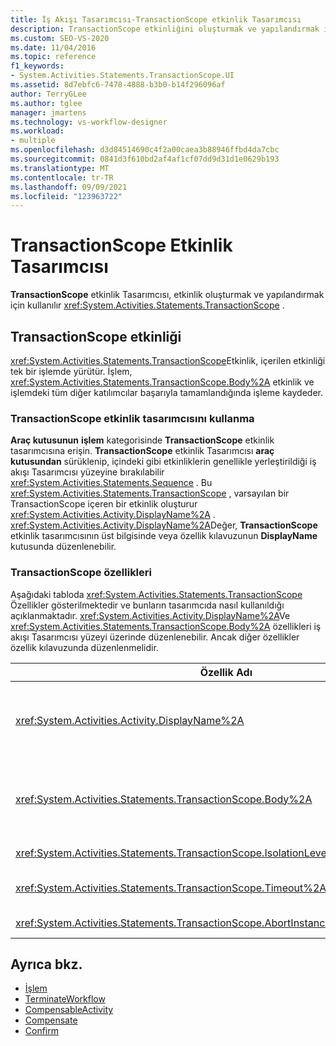 ```yaml
---
title: İş Akışı Tasarımcısı-TransactionScope etkinlik Tasarımcısı
description: TransactionScope etkinliğini oluşturmak ve yapılandırmak için TransactionScope etkinlik tasarımcısını nasıl kullanabileceğinizi öğrenin.
ms.custom: SEO-VS-2020
ms.date: 11/04/2016
ms.topic: reference
f1_keywords:
- System.Activities.Statements.TransactionScope.UI
ms.assetid: 8d7ebfc6-7478-4888-b3b0-b14f296096af
author: TerryGLee
ms.author: tglee
manager: jmartens
ms.technology: vs-workflow-designer
ms.workload:
- multiple
ms.openlocfilehash: d3d84514690c4f2a00caea3b88946ffbd4da7cbc
ms.sourcegitcommit: 0841d3f610bd2af4af1cf07dd9d31d1e0629b193
ms.translationtype: MT
ms.contentlocale: tr-TR
ms.lasthandoff: 09/09/2021
ms.locfileid: "123963722"
---
```

# <a name="transactionscope-activity-designer"></a>TransactionScope Etkinlik Tasarımcısı

**TransactionScope** etkinlik Tasarımcısı, etkinlik oluşturmak ve yapılandırmak için kullanılır <xref:System.Activities.Statements.TransactionScope> .

## <a name="the-transactionscope-activity"></a>TransactionScope etkinliği

<xref:System.Activities.Statements.TransactionScope>Etkinlik, içerilen etkinliği tek bir işlemde yürütür. İşlem, <xref:System.Activities.Statements.TransactionScope.Body%2A> etkinlik ve işlemdeki tüm diğer katılımcılar başarıyla tamamlandığında işleme kaydeder.

### <a name="using-the-transactionscope-activity-designer"></a>TransactionScope etkinlik tasarımcısını kullanma

**Araç kutusunun** **işlem** kategorisinde **TransactionScope** etkinlik tasarımcısına erişin. **TransactionScope** etkinlik Tasarımcısı **araç kutusundan** sürüklenip, içindeki gibi etkinliklerin genellikle yerleştirildiği iş akışı Tasarımcısı yüzeyine bırakılabilir <xref:System.Activities.Statements.Sequence> . Bu <xref:System.Activities.Statements.TransactionScope> , varsayılan bir TransactionScope içeren bir etkinlik oluşturur <xref:System.Activities.Activity.DisplayName%2A> . <xref:System.Activities.Activity.DisplayName%2A>Değer, **TransactionScope** etkinlik tasarımcısının üst bilgisinde veya özellik kılavuzunun **DisplayName** kutusunda düzenlenebilir.

### <a name="the-transactionscope-properties"></a>TransactionScope özellikleri

Aşağıdaki tabloda <xref:System.Activities.Statements.TransactionScope> Özellikler gösterilmektedir ve bunların tasarımcıda nasıl kullanıldığı açıklanmaktadır. <xref:System.Activities.Activity.DisplayName%2A>Ve <xref:System.Activities.Statements.TransactionScope.Body%2A> özellikleri iş akışı Tasarımcısı yüzeyi üzerinde düzenlenebilir. Ancak diğer özellikler özellik kılavuzunda düzenlenmelidir.

|Özellik Adı|Gerekli|Kullanım|
|-|--------------|-|
|<xref:System.Activities.Activity.DisplayName%2A>|Yanlış|Etkinliğin isteğe bağlı kolay adı <xref:System.Activities.Statements.TransactionScope> . Varsayılan, TransactionScope ' dır. <xref:System.Activities.Activity.DisplayName%2A>Değer kesinlikle gerekli olmasa da, bir tane kullanmak en iyi uygulamadır.|
|<xref:System.Activities.Statements.TransactionScope.Body%2A>|Doğru|Tek bir işlemde yürütülecek etkinliği belirtir. Etkinliği eklemek için <xref:System.Activities.Statements.TransactionScope.Body%2A> , **araç kutusundan** bir etkinliği, metin kutusundan **TransactionScope** etkinlik Tasarımcısı ' nın **gövde** kutusuna bırakın ve ipucu metni "etkinliği buraya bırak" yazın.|
|<xref:System.Activities.Statements.TransactionScope.IsolationLevel%2A>|Doğru|<xref:System.Transactions.IsolationLevel>Bunun için belirtir <xref:System.Activities.Statements.TransactionScope> .|
|<xref:System.Activities.Statements.TransactionScope.Timeout%2A>|Yanlış|İşlemin tamamlanmasının 00:00:00 gerektiği zaman aralığını belirtir (Saat: dakika: saniye). Varsayılan değer 1 dakikadır (00:01:00).|
|<xref:System.Activities.Statements.TransactionScope.AbortInstanceOnTransactionFailure*>|Doğru|İşlem iptal edildikten sonra iş akışının durdurulmayacağını belirten değeri belirtir.|

## <a name="see-also"></a>Ayrıca bkz.

- [İşlem](../workflow-designer/transaction-activity-designers.md)
- [TerminateWorkflow](../workflow-designer/terminateworkflow-activity-designer.md)
- [CompensableActivity](../workflow-designer/compensableactivity-activity-designer.md)
- [Compensate](../workflow-designer/compensate-activity-designer.md)
- [Confirm](../workflow-designer/confirm-activity-designer.md)
